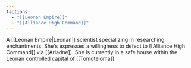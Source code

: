 ```yaml
---
factions:
  - "[[Leonan Empire]]"
  - "[[Alliance High Command]]"
---
```


A [[Leonan Empire|Leonan]] scientist specializing in researching enchantments. She's expressed a willingness to defect to [[Alliance High Command]] via [[Ariadne]]. She is currently in a safe house within the Leonan controlled capital of [[Tomoteloma]]